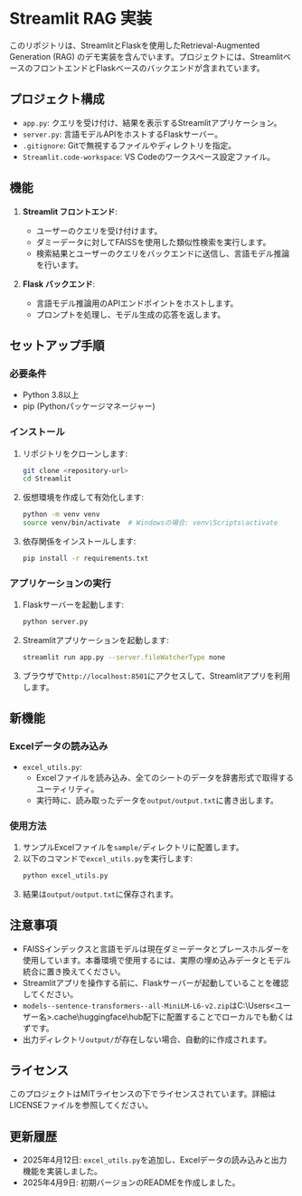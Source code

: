 # Streamlit RAG 実装

このリポジトリは、StreamlitとFlaskを使用したRetrieval-Augmented Generation (RAG) のデモ実装を含んでいます。プロジェクトには、StreamlitベースのフロントエンドとFlaskベースのバックエンドが含まれています。

## プロジェクト構成

- `app.py`: クエリを受け付け、結果を表示するStreamlitアプリケーション。
- `server.py`: 言語モデルAPIをホストするFlaskサーバー。
- `.gitignore`: Gitで無視するファイルやディレクトリを指定。
- `Streamlit.code-workspace`: VS Codeのワークスペース設定ファイル。

## 機能

1. **Streamlit フロントエンド**:
   - ユーザーのクエリを受け付けます。
   - ダミーデータに対してFAISSを使用した類似性検索を実行します。
   - 検索結果とユーザーのクエリをバックエンドに送信し、言語モデル推論を行います。

2. **Flask バックエンド**:
   - 言語モデル推論用のAPIエンドポイントをホストします。
   - プロンプトを処理し、モデル生成の応答を返します。

## セットアップ手順

### 必要条件

- Python 3.8以上
- pip (Pythonパッケージマネージャー)

### インストール

1. リポジトリをクローンします:
   ```bash
   git clone <repository-url>
   cd Streamlit
   ```

2. 仮想環境を作成して有効化します:
   ```bash
   python -m venv venv
   source venv/bin/activate  # Windowsの場合: venv\Scripts\activate
   ```

3. 依存関係をインストールします:
   ```bash
   pip install -r requirements.txt
   ```

### アプリケーションの実行

1. Flaskサーバーを起動します:
   ```bash
   python server.py
   ```

2. Streamlitアプリケーションを起動します:
   ```bash
   streamlit run app.py --server.fileWatcherType none
   ```

3. ブラウザで`http://localhost:8501`にアクセスして、Streamlitアプリを利用します。

## 新機能

### Excelデータの読み込み

- `excel_utils.py`:
  - Excelファイルを読み込み、全てのシートのデータを辞書形式で取得するユーティリティ。
  - 実行時に、読み取ったデータを`output/output.txt`に書き出します。

### 使用方法

1. サンプルExcelファイルを`sample/`ディレクトリに配置します。
2. 以下のコマンドで`excel_utils.py`を実行します:
   ```bash
   python excel_utils.py
   ```
3. 結果は`output/output.txt`に保存されます。

## 注意事項

- FAISSインデックスと言語モデルは現在ダミーデータとプレースホルダーを使用しています。本番環境で使用するには、実際の埋め込みデータとモデル統合に置き換えてください。
- Streamlitアプリを操作する前に、Flaskサーバーが起動していることを確認してください。
- `models--sentence-transformers--all-MiniLM-L6-v2.zip`はC:\Users\<ユーザー名>\.cache\huggingface\hub配下に配置することでローカルでも動くはずです。
- 出力ディレクトリ`output/`が存在しない場合、自動的に作成されます。

## ライセンス

このプロジェクトはMITライセンスの下でライセンスされています。詳細はLICENSEファイルを参照してください。

## 更新履歴

- 2025年4月12日: `excel_utils.py`を追加し、Excelデータの読み込みと出力機能を実装しました。
- 2025年4月9日: 初期バージョンのREADMEを作成しました。